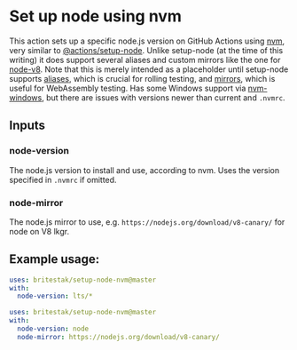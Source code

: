 # Set up node using nvm

This action sets up a specific node.js version on GitHub Actions using [nvm](https://github.com/nvm-sh/nvm), very similar to [@actions/setup-node](https://github.com/actions/setup-node). Unlike setup-node (at the time of this writing) it does support several aliases and custom mirrors like the one for [node-v8](https://github.com/nodejs/node-v8). Note that this is merely intended as a placeholder until setup-node supports [aliases](https://github.com/actions/setup-node/issues/26), which is crucial for rolling testing, and [mirrors](https://github.com/actions/setup-node/issues/65), which is useful for WebAssembly testing. Has some Windows support via [nvm-windows](https://github.com/coreybutler/nvm-windows), but there are issues with versions newer than current and `.nvmrc`.

## Inputs

### node-version

The node.js version to install and use, according to nvm. Uses the version specified in `.nvmrc` if omitted.

### node-mirror

The node.js mirror to use, e.g. `https://nodejs.org/download/v8-canary/` for node on V8 lkgr.

## Example usage:

```yaml
uses: britestak/setup-node-nvm@master
with:
  node-version: lts/*
```

```yaml
uses: britestak/setup-node-nvm@master
with:
  node-version: node
  node-mirror: https://nodejs.org/download/v8-canary/
```
